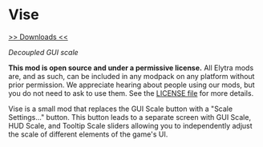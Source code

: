 # Vise

[>> Downloads <<](https://github.com/elytra/Vise/releases)

*Decoupled GUI scale*

**This mod is open source and under a permissive license.** All Elytra mods are,
and as such, can be included in any modpack on any platform without prior
permission. We appreciate hearing about people using our mods, but you do not
need to ask to use them. See the [LICENSE file](LICENSE) for more details.

Vise is a small mod that replaces the GUI Scale button with a "Scale
Settings..." button. This button leads to a separate screen with GUI Scale,
HUD Scale, and Tooltip Scale sliders allowing you to independently adjust
the scale of different elements of the game's UI.
